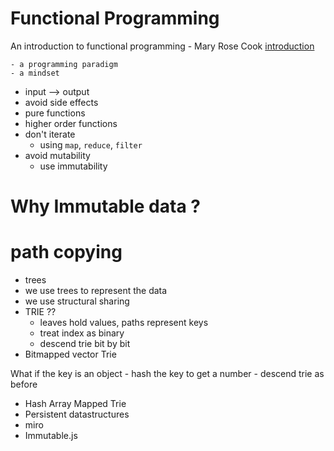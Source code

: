 # Functional Programming

An introduction to functional programming - Mary Rose Cook
[introduction](https://codewords.recurse.com/issues/one/an-introduction-to-functional-programming)

    - a programming paradigm
    - a mindset
* input --> output
* avoid side effects
* pure functions
* higher order functions
* don't iterate
    - using `map`, `reduce`, `filter`
* avoid mutability
    - use immutability
# Why Immutable data ?
# path copying

* trees
* we use trees to represent the data
* we use structural sharing
* TRIE ??
    - leaves hold values, paths represent keys
    - treat index as binary
    - descend trie bit by bit
* Bitmapped vector Trie

What if the key is an object
    - hash the key to get a number
    - descend trie as before
* Hash Array Mapped Trie
* Persistent datastructures
* miro
* Immutable.js
